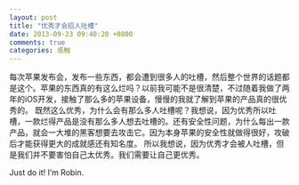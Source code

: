 ```yaml
---
layout: post
title: "优秀才会招人吐槽"
date: 2013-09-23 09:40:20 +0800
comments: true
categories: 感触
---
```

每次苹果发布会，发布一些东西，都会遭到很多人的吐槽，然后整个世界的话题都是这个。苹果的东西真的有这么烂吗？以前我可能不是很清楚，不过随着我做了两年的iOS开发，接触了那么多的苹果设备，慢慢的我就了解到苹果的产品真的很优秀的。<!-- more -->
既然这么优秀，为什么会有那么多人吐槽呢？我想说，因为优秀所以吐槽，一款烂得产品是没有那么多人想去吐槽的。还有安全性问题，为什么每出一款产品，就会一大堆的黑客想要去攻击它。因为本身苹果的安全性就做得很好，攻破后才能获得更大的成就感还有知名度。
所以我想说，因为优秀才会被人吐槽，但是我们并不要害怕自己太优秀。我们需要让自己更优秀。

Just do it! I’m Robin.
